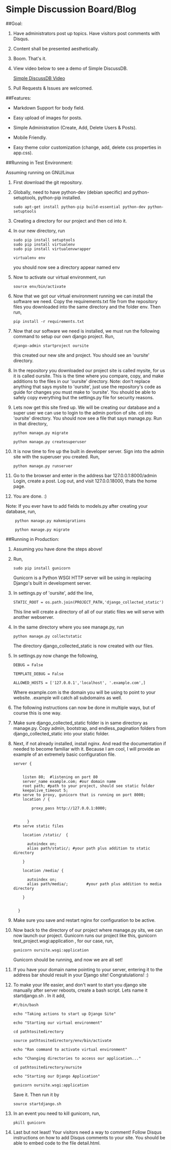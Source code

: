 Simple Discussion Board/Blog
============================

##Goal:

1.  Have administrators post up topics.  Have visitors post comments with Disqus.  

2.  Content shall be presented aesthetically.

3.  Boom. That's it.  

4.  View video below to see a demo of Simple DiscussDB.

    [Simple DiscussDB Video](http://youtu.be/azxvbZJ1waQ)

5.  Pull Requests & Issues are welcomed.



##Features:

* Markdown Support for body field.

* Easy upload of images for posts.

* Simple Administration (Create, Add, Delete Users & Posts).

* Mobile Friendly.

* Easy theme color customization (change, add, delete css properties in app.css).


##Running in Test Environment:

Assuming running on GNU/Linux

1.  First download the git repository.  

2.  Globally, need to have python-dev (debian specific) and python-setuptools, python-pip installed.

        sudo apt-get install python-pip build-essential python-dev python-setuptools

3.  Creating a directory for our project and then cd into it.

4.  In our new directory, run

        sudo pip install setuptools
        sudo pip install virtualenv
        sudo pip install virtualenvwrapper

        virtualenv env

    you should now see a directory appear named env

5.  Now to activate our virtual environment, run

        source env/bin/activate

6.  Now that we got our virtual environment running we can install
    the software we need.  Copy the requirements.txt file from the
    repository files you downloaded into the same directory and the
    folder env.  Then run,

        pip install -r requirements.txt

7.  Now that our software we need is installed, we must run the following
    command to setup our own django project. Run,

        django-admin startproject oursite

    this created our new site and project.  You should see an 'oursite' directory.

8.  In the repository you downloaded our project site is called mysite, for us it is called
    oursite.  This is the time where you compare, copy, and make additions to the
    files in our 'oursite' directory.  Note: don't replace anything that says mysite
    to 'oursite', just use the repository's code as guide for changes you must make to
    'oursite'.  You should be able to safely copy everything but the settings.py file
    for security reasons.  

9.  Lets now get this site fired up.  We will be creating our database and a
    super user we can use to login to the admin portion of site. cd into 'oursite'
    directory.  You should now see a file that says manage.py.  Run in that directory,

        python manage.py migrate

        python manage.py createsuperuser

10. It is now time to fire up the built in developer server.  Sign into the admin
    site with the superuser you created.  Run,

        python manage.py runserver

11. Go to the browser and enter in the address bar 127.0.0.1:8000/admin
    Login, create a post.  Log out, and visit 127.0.0.18000, thats the home page.

12. You are done. :)

Note: If you ever have to add fields to models.py after creating your database,
run,

        python manage.py makemigrations

        python manage.py migrate


##Running in Production:

1.  Assuming you have done the steps above!

2.  Run,

        sudo pip install gunicorn

    Gunicorn is a Python WSGI HTTP server will be using in replacing Django's
    built in development server.

3.  In settings.py of 'oursite', add the line,

        STATIC_ROOT = os.path.join(PROJECT_PATH,'django_collected_static')

    This line will create a directory of all of our static files we will serve
    with another webserver.

4.  In the same directory where you see manage.py, run

        python manage.py collectstatic

    The directory django_collected_static is now created with our files.


5.  In settings.py now change the following,

        DEBUG = False

        TEMPLATE_DEBUG = False

        ALLOWED_HOSTS = ['127.0.0.1','localhost', '.example.com',]

    Where example.com is the domain you will be using to point to your website.
    .example will catch all subdomains as well.

6.  The following instructions can now be done in multiple ways, but of course this
    is one way.

7.  Make sure django_collected_static folder is in same directory as manage.py.
    Copy admin, bootstrap, and endless_pagination folders from django_collected_static
    into your static folder.


8.  Next, if not already installed, install nginx.  And read the documentation if
    needed to become familiar with it. Because I am cool, I will provide an
    example of an extremely basic configuration file.

        server {


            listen 80;  #listening on port 80
            server_name example.com; #our domain name
            root path; #path to your project, should see static folder
            keepalive_timeout 5;
        #to serve to proxy, gunicorn that is running on port 8000;
            location / {

                proxy_pass http://127.0.0.1:8000;


              }
        #to serve static files

            location /static/  {

              autoindex on;
              alias path/static/; #your path plus addition to static directory

            }

            location /media/ {

              autoindex on;
              alias path/media/;		#your path plus addition to media directory

            }


          }

9.  Make sure you save and restart nginx for configuration to be active.

10. Now back to the directory of our project where manage.py sits, we can now
    launch our project.  Gunicorn runs our project like this,
    gunicorn test_project.wsgi:application ,  for our case, run,

        gunicorn oursite.wsgi:application

    Gunicorn should be running, and now we are all set!

11. If you have your domain name pointing to your server, entering it to the address
    bar should result in your Django site!  Congratulations! :)

12. To make your life easier, and don't want to start you django site manually
    after server reboots, create a bash script.  Lets name it startdjango.sh . In it add,

        #!/bin/bash

        echo "Taking actions to start up Django Site"

        echo "Starting our virtual environment"

        cd pathtositedirectory

        source pathtositedirectory/env/bin/activate

        echo "Ran command to activate virtual environment"

        echo "Changing directories to access our application..."

        cd pathtositedirectory/oursite

        echo "Starting our Django Application"

        gunicorn oursite.wsgi:application  

      Save it.  Then run it by

        source startdjango.sh

13. In an event you need to kill gunicorn, run,

        pkill gunicorn

14. Last but not least!  Your visitors need a way to comment!  Follow Disqus
    instructions on how to add Disqus comments to your site.  You should be able
    to embed code to the file detail.html.

